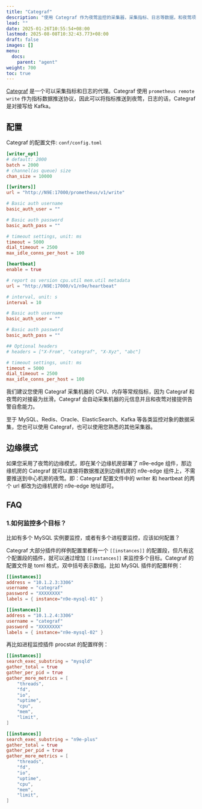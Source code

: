 ```yaml
---
title: "Categraf"
description: "使用 Categraf 作为夜莺监控的采集器，采集指标、日志等数据，和夜莺项目丝滑对接。Categraf 是一个开源的采集器，支持 Prometheus remote write 协议。通过 Prometheus remote write 协议，Categraf 可以将指标数据推送到夜莺监控。Categraf 还可以采集日志数据，并将其写入 Kafka。"
lead: ""
date: 2025-01-26T10:55:54+08:00
lastmod: 2025-08-08T10:32:43.773+08:00
draft: false
images: []
menu:
  docs:
    parent: "agent"
weight: 700
toc: true
---
```


[Categraf](https://github.com/flashcatcloud/categraf) 是一个可以采集指标和日志的代理。Categraf 使用 `prometheus remote write` 作为指标数据推送协议，因此可以将指标推送到夜莺，日志的话，Categraf 是对接写给 Kafka。

## 配置

Categraf 的配置文件: `conf/config.toml`

```toml
[writer_opt]
# default: 2000
batch = 2000
# channel(as queue) size
chan_size = 10000

[[writers]]
url = "http://N9E:17000/prometheus/v1/write"

# Basic auth username
basic_auth_user = ""

# Basic auth password
basic_auth_pass = ""

# timeout settings, unit: ms
timeout = 5000
dial_timeout = 2500
max_idle_conns_per_host = 100

[heartbeat]
enable = true

# report os version cpu.util mem.util metadata
url = "http://N9E:17000/v1/n9e/heartbeat"

# interval, unit: s
interval = 10

# Basic auth username
basic_auth_user = ""

# Basic auth password
basic_auth_pass = ""

## Optional headers
# headers = ["X-From", "categraf", "X-Xyz", "abc"]

# timeout settings, unit: ms
timeout = 5000
dial_timeout = 2500
max_idle_conns_per_host = 100
```

我们建议您使用 Categraf 采集机器的 CPU、内存等常规指标，因为 Categraf 和夜莺的对接最为丝滑。Categraf 会自动采集机器的元信息并且和夜莺对接提供告警自愈能力。

至于 MySQL、Redis、Oracle、ElasticSearch、Kafka 等各类监控对象的数据采集，您也可以使用 Categraf，也可以使用您熟悉的其他采集器。

## 边缘模式

如果您采用了夜莺的边缘模式，即在某个边缘机房部署了 n9e-edge 组件，那边缘机房的 Categraf 就可以直接将数据推送到边缘机房的 n9e-edge 组件上，不需要推送到中心机房的夜莺。即：Categraf 配置文件中的 writer 和 heartbeat 的两个 url 都改为边缘机房的 n9e-edge 地址即可。

## FAQ

### 1.如何监控多个目标？

比如有多个 MySQL 实例要监控，或者有多个进程要监控，应该如何配置？

Categraf 大部分插件的样例配置里都有一个 `[[instances]]` 的配置段，但凡有这个配置段的插件，就可以通过增加 `[[instances]]` 来监控多个目标。Categraf 的配置文件是 toml 格式，双中括号表示数组。比如 MySQL 插件的配置样例：

```toml
[[instances]]
address = "10.1.2.3:3306"
username = "categraf"
password = "XXXXXXXX"
labels = { instance="n9e-mysql-01" }

[[instances]]
address = "10.1.2.4:3306"
username = "categraf"
password = "XXXXXXXX"
labels = { instance="n9e-mysql-02" }
```

再比如进程监控插件 procstat 的配置样例：

```toml
[[instances]]
search_exec_substring = "mysqld"
gather_total = true
gather_per_pid = true
gather_more_metrics = [
    "threads",
    "fd",
    "io",
    "uptime",
    "cpu",
    "mem",
    "limit",
]

[[instances]]
search_exec_substring = "n9e-plus"
gather_total = true
gather_per_pid = true
gather_more_metrics = [
    "threads",
    "fd",
    "io",
    "uptime",
    "cpu",
    "mem",
    "limit",
]
```
